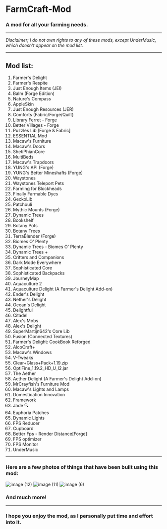 # FarmCraft-Mod
### A mod for all your farming needs.
***
_Disclaimer; I do not own rights to any of these mods, except UnderMusic, which doesn't appear on the mod list._
***
## Mod list: 
1. Farmer's Delight
2. Farmer's Respite
3. Just Enough Items (JEI)
4. Balm (Forge Edition)
5. Nature's Compass
6. AppleSkin
7. Just Enough Resources (JER)
8. Comforts (Fabric/Forge/Quilt)
9. Library Ferret - Forge
10. Better Villages - Forge
11. Puzzles Lib [Forge & Fabric]
12. ESSENTIAL Mod
13. Macaw's Furniture
14. Macaw's Doors
15. ShetiPhianCore
16. MultiBeds
17. Macaw's Trapdoors
18. YUNG's API (Forge)
19. YUNG's Better Mineshafts (Forge)
20. Waystones
21. Waystones Teleport Pets
22. Farming for Blockheads
23. Finally Farmable Dyes
24. GeckoLib
25. Patchouli
26. Mythic Mounts (Forge)
27. Dynamic Trees
28. Bookshelf
29. Botany Pots
30. Botany Trees
31. TerraBlender (Forge)
32. Biomes O' Plenty
33. Dynamic Trees - Biomes O' Plenty
34. Dynamic Trees +
35. Critters and Companions
36. Dark Mode Everywhere
37. Sophisticated Core
38. Sophisticated Backpacks
39. JourneyMap
40. Aquaculture 2
41. Aquaculture Delight (A Farmer's Delight Add-on)
42. Ender's Delight
43. Nether's Delight
44. Ocean's Delight
45. Delightful
46. Citadel
47. Alex's Mobs
48. Alex's Delight
49. SuperMartijn642's Core Lib
50. Fusion (Connected Textures)
51. Farmer's Delight: CookBook Reforged
52. AlcoCraft+
53. Macaw's Windows
54. V-Tweaks
55. Clear+Glass+Pack+1.19.zip
56. OptiFine_1.19.2_HD_U_I2.jar
57. The Aether
58. Aether Delight (A Farmer's Delight Add-on)
59. MrCrayfish's Furniture Mod
60. Macaw's Lights and Lamps
61. Domestication Innovation
62. Framework
63. Jade 🔍
64. Euphoria Patches
65. Dynamic Lights
66. FPS Reducer
67. Cupboard
68. Better Fps - Render Distance[Forge]
69. FPS optimizer
70. FPS Monitor
71. UnderMusic

***
### Here are a few photos of things that have been built using this mod:
![image (12)](https://github.com/Nothingbagelz/FarmCraft-Mod/assets/156716874/c041c863-7141-4157-a61a-59ca8f10f202)
![image (11)](https://github.com/Nothingbagelz/FarmCraft-Mod/assets/156716874/58651102-0e06-4a1d-bc54-d5dc8caf9db2)
![image (6)](https://github.com/Nothingbagelz/FarmCraft-Mod/assets/156716874/71cb966f-9667-47cb-ad37-31322be5aeb2)

### And much more!
***
### I hope you enjoy the mod, as I personally put time and effort into it.
